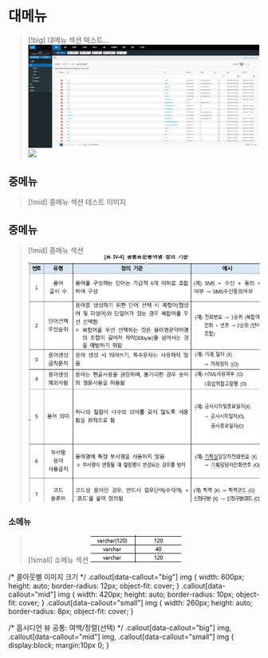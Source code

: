 # 대메뉴
> [!big] 대메뉴 섹션
> 텍스트…
> ![](대메뉴.png)
> ![](img2.png)

## 중메뉴
> [!mid] 중메뉴 섹션 테스트 이미지

## 중메뉴
> [!mid] 중메뉴 섹션
> ![](중메뉴.png)


### 소메뉴
> [!small] 소메뉴 섹션
> ![](소메뉴.png)


/* 콜아웃별 이미지 크기 */
.callout[data-callout="big"] img { width: 600px; height: auto; border-radius: 12px; object-fit: cover; }
.callout[data-callout="mid"] img { width: 420px; height: auto; border-radius: 10px; object-fit: cover; }
.callout[data-callout="small"] img { width: 260px; height: auto; border-radius: 8px;  object-fit: cover; }

/* 옵시디언 뷰 공통: 여백/정렬(선택) */
.callout[data-callout="big"] img,
.callout[data-callout="mid"] img,
.callout[data-callout="small"] img { display:block; margin:10px 0; }



